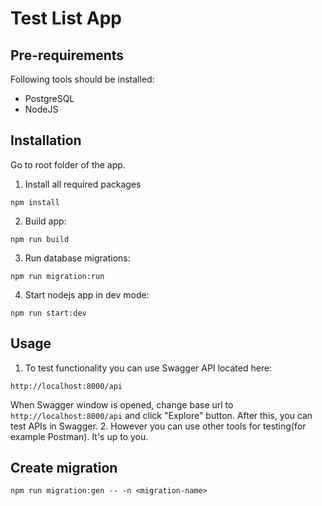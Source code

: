 # Test List App

## Pre-requirements

Following tools should be installed:

- PostgreSQL
- NodeJS

## Installation

Go to root folder of the app.

1. Install all required packages

```
npm install
```

2. Build app:

```
npm run build
```

3. Run database migrations:

```
npm run migration:run
```

4. Start nodejs app in dev mode:

```
npm run start:dev
```

## Usage

1. To test functionality you can use Swagger API located here:

```
http://localhost:8000/api
```

When Swagger window is opened, change base url to `http://localhost:8000/api` and click "Explore" button.
After this, you can test APIs in Swagger. 2. However you can use other tools for testing(for example Postman). It's up to you.

## Create migration

```
npm run migration:gen -- -n <migration-name>
```
